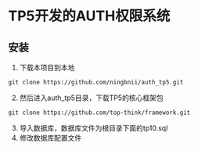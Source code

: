 # TP5开发的AUTH权限系统
## 安装
1. 下载本项目到本地
```
git clone https://github.com/ningbnii/auth_tp5.git
```
2. 然后进入auth_tp5目录，下载TP5的核心框架包
```
git clone https://github.com/top-think/framework.git
```
3. 导入数据库，数据库文件为根目录下面的tp10.sql
4. 修改数据库配置文件


